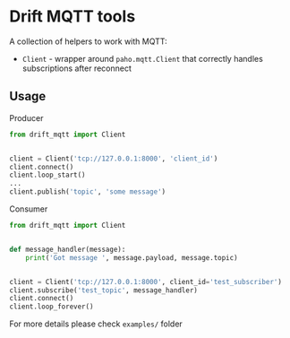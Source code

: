 # Drift MQTT tools

A collection of helpers to work with MQTT:
* `Client` - wrapper around `paho.mqtt.Client` that correctly handles subscriptions after reconnect


## Usage

Producer
```python
from drift_mqtt import Client


client = Client('tcp://127.0.0.1:8000', 'client_id')
client.connect()
client.loop_start()
...
client.publish('topic', 'some message')
```
Consumer
```python
from drift_mqtt import Client


def message_handler(message):
    print('Got message ', message.payload, message.topic)


client = Client('tcp://127.0.0.1:8000', client_id='test_subscriber')
client.subscribe('test_topic', message_handler)
client.connect()
client.loop_forever()
```

For more details please check `examples/` folder
